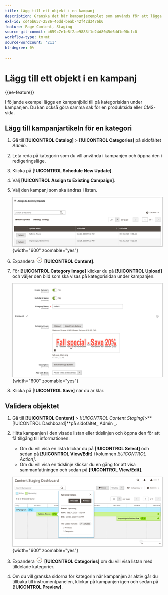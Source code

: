```yaml
---
title: Lägg till ett objekt i en kampanj
description: Granska det här kampanjexemplet som används för att lägga till en kampanjbild på kategorisidan under kampanjen.
exl-id: cd46b657-2586-46dd-beab-42f42d3476b6
feature: Page Content, Staging
source-git-commit: b659c7e1e8f2ae9883f1e24d8045d6dd1e90cfc0
workflow-type: tm+mt
source-wordcount: '211'
ht-degree: 0%

---
```


# Lägg till ett objekt i en kampanj

{{ee-feature}}

I följande exempel läggs en kampanjbild till på kategorisidan under kampanjen. Du kan också göra samma sak för en produktsida eller CMS-sida.

## Lägg till kampanjartikeln för en kategori

1. Gå till **[!UICONTROL Catalog]** > **[!UICONTROL Categories]** på sidofältet _Admin_.

1. Leta reda på kategorin som du vill använda i kampanjen och öppna den i redigeringsläge.

1. Klicka på **[!UICONTROL Schedule New Update]**.

1. Välj **[!UICONTROL Assign to Existing Campaign]**.

1. Välj den kampanj som ska ändras i listan.

   ![Tilldela till en befintlig kampanj](./assets/content-staging-assign-to-existing-campaign.png){width="600" zoomable="yes"}

1. Expandera ![Expansionsväljaren](../assets/icon-display-expand.png) **[!UICONTROL Content]**.

1. För **[!UICONTROL Category Image]** klickar du på **[!UICONTROL Upload]** och väljer den bild som ska visas på kategorisidan under kampanjen.

   ![Lägger till en kategoribild](./assets/content-staging-existing-category-image.png){width="600" zoomable="yes"}

1. Klicka på **[!UICONTROL Save]** när du är klar.

## Validera objektet

1. Gå till **[!UICONTROL Content]** > _[!UICONTROL Content Staging]_>**[!UICONTROL Dashboard]**på sidofältet_ Admin _.

1. Hitta kampanjen i den visade listan eller tidslinjen och öppna den för att få tillgång till informationen:

   - Om du vill visa en lista klickar du på **[!UICONTROL Select]** och sedan på **[!UICONTROL View/Edit]** i kolumnen _[!UICONTROL Action]_.
   - Om du vill visa en tidslinje klickar du en gång för att visa sammanfattningen och sedan på **[!UICONTROL View/Edit]**.

   ![Kampanjinformation](./assets/content-staging-dashboard-summary.png){width="600" zoomable="yes"}

1. Expandera ![Expansionsväljaren](../assets/icon-display-expand.png) **[!UICONTROL Categories]** om du vill visa listan med tilldelade kategorier.

1. Om du vill granska sidorna för kategorin när kampanjen är aktiv går du tillbaka till instrumentpanelen, klickar på kampanjen igen och sedan på **[!UICONTROL Preview]**.
